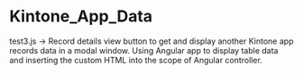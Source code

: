 # Kintone_App_Data
test3.js -> Record details view button to get and display another Kintone app records data in a modal window. 
Using Angular app to display table data and inserting the custom HTML into the scope of Angular controller.
